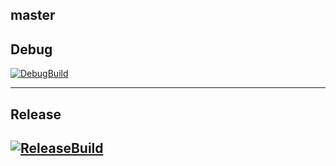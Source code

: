 master
-----------------------
Debug
-----------------------
[![DebugBuild](https://github.com/kura495/Engine/actions/workflows/DebugMuild.yml/badge.svg)](https://github.com/kura495/Engine/actions/workflows/DebugMuild.yml)

-----------------------
Release
-----------------------
[![ReleaseBuild](https://github.com/kura495/Engine/actions/workflows/ReleaseBuild.yml/badge.svg)](https://github.com/kura495/Engine/actions/workflows/ReleaseBuild.yml)
-----------------------
